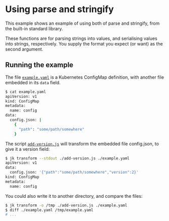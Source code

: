 # Using parse and stringify

This example shows an example of using both of parse and stringify,
from the built-in standard library.

These functions are for parsing strings into values, and serialising
values into strings, respectively. You supply the format you expect
(or want) as the second argument.

## Running the example

The file [`example.yaml`](./example.yaml) is a Kubernetes ConfigMap
definition, with another file embedded in its `data` field.

```bash
$ cat example.yaml
apiVersion: v1
kind: ConfigMap
metadata:
  name: config
data:
  config.json: |
    {
      "path": "some/path/somewhere"
    }
```

The script [`add-version.js`](./add-version.js) will transform the
embedded file config.json, to give it a version field:

```bash
$ jk transform --stdout ./add-version.js ./example.yaml
apiVersion: v1
data:
  config.json: '{"path":"some/path/somewhere","version":2}'
kind: ConfigMap
metadata:
  name: config
```

You could also write it to another directory, and compare the files:

```bash
$ jk transform -o /tmp ./add-version.js ./example.yaml
$ diff ./example.yaml /tmp/example.yaml
# ...
```
